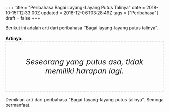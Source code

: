 +++
title = "Peribahasa Bagai Layang-Layang Putus Talinya"
date = 2018-10-15T12:33:00Z
updated = 2018-12-06T03:28:49Z
tags = ["Peribahasa"]
draft = false
+++

<div dir="ltr" style="text-align: left;" trbidi="on"><div style="text-align: justify;">Berikut ini adalah arti dari peribahasa “Bagai layang-layang putus talinya”.</div><br /><div style="text-align: justify;"><b>Artinya:</b></div><div style="border: 2px dashed #ddd; font-size: 24px; height: auto; margin: 0 auto; padding: 50px; text-align: center; width: auto;"><i>Seseorang yang putus asa, tidak memiliki harapan lagi.</i></div><br /><div style="text-align: justify;">Demikian arti dari peribahasa "Bagai layang-layang putus talinya". Semoga bermanfaat.</div></div>
